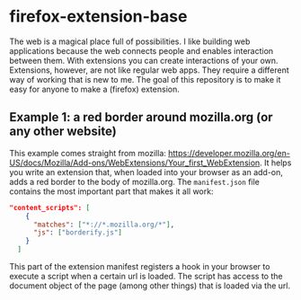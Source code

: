 # firefox-extension-base

The web is a magical place full of possibilities. I like building web applications because the web connects people and enables interaction between them. With extensions you can create interactions of your own. Extensions, however, are not like regular web apps. They require a different way of working that is new to me. The goal of this repository is to make it easy for anyone to make a (firefox) extension.

## Example 1: a red border around mozilla.org (or any other website)

This example comes straight from mozilla: https://developer.mozilla.org/en-US/docs/Mozilla/Add-ons/WebExtensions/Your_first_WebExtension. It helps you write an extension that, when loaded into your browser as an add-on, adds a red border to the body of mozilla.org. The `manifest.json` file contains the most important part that makes it all work:

```json
"content_scripts": [
    {
      "matches": ["*://*.mozilla.org/*"],
      "js": ["borderify.js"]
    }
  ]
```

This part of the extension manifest registers a hook in your browser to execute a script when a certain url is loaded. The script has access to the document object of the page (among other things) that is loaded via the url.
